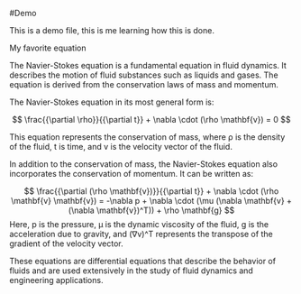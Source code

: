 #Demo

This is a demo file, this is me learning how this is done. 

My favorite equation 

The Navier-Stokes equation is a fundamental equation in fluid dynamics. It describes the motion of fluid substances such as liquids and gases. The equation is derived from the conservation laws of mass and momentum.

The Navier-Stokes equation in its most general form is:

$$ \frac{{\partial \rho}}{{\partial t}} + \nabla \cdot (\rho \mathbf{v}) = 0 $$

This equation represents the conservation of mass, where ρ is the density of the fluid, t is time, and v is the velocity vector of the fluid.

In addition to the conservation of mass, the Navier-Stokes equation also incorporates the conservation of momentum. It can be written as:

$$ \frac{{\partial (\rho \mathbf{v})}}{{\partial t}} + \nabla \cdot (\rho \mathbf{v} \mathbf{v}) = -\nabla p + \nabla \cdot (\mu (\nabla \mathbf{v} + (\nabla \mathbf{v})^T)) + \rho \mathbf{g} $$
Here, p is the pressure, μ is the dynamic viscosity of the fluid, g is the acceleration due to gravity, and (∇v)^T represents the transpose of the gradient of the velocity vector.

These equations are differential equations that describe the behavior of fluids and are used extensively in the study of fluid dynamics and engineering applications.
